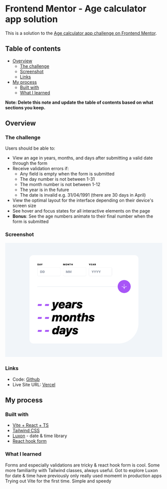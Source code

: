 # Frontend Mentor - Age calculator app solution

This is a solution to the [Age calculator app challenge on Frontend Mentor](https://www.frontendmentor.io/challenges/age-calculator-app-dF9DFFpj-Q).

## Table of contents

- [Overview](#overview)
  - [The challenge](#the-challenge)
  - [Screenshot](#screenshot)
  - [Links](#links)
- [My process](#my-process)
  - [Built with](#built-with)
  - [What I learned](#what-i-learned)

**Note: Delete this note and update the table of contents based on what sections you keep.**

## Overview

### The challenge

Users should be able to:

- View an age in years, months, and days after submitting a valid date through the form
- Receive validation errors if:
  - Any field is empty when the form is submitted
  - The day number is not between 1-31
  - The month number is not between 1-12
  - The year is in the future
  - The date is invalid e.g. 31/04/1991 (there are 30 days in April)
- View the optimal layout for the interface depending on their device's screen size
- See hover and focus states for all interactive elements on the page
- **Bonus**: See the age numbers animate to their final number when the form is submitted

### Screenshot

![](./public/screenshot.png)

### Links

- Code: [Github](https://github.com/Jwrighty/age-calculator)
- Live Site URL: [Vercel](https://age-calculator-ten-iota.vercel.app/)

## My process

### Built with

- [Vite + React + TS](https://vitejs.dev/)
- [Tailwind CSS](https://tailwindcss.com/)
- [Luxon](https://github.com/moment/luxon) - date & time library
- [React hook form](https://react-hook-form.com/)

### What I learned

Forms and especially validations are tricky & react hook form is cool.
Some more familiarity with Tailwind classes, always useful.
Got to explore Luxon for date & time have previously only really used momemt in production apps
Trying out Vite for the first time. Simple and speedy
